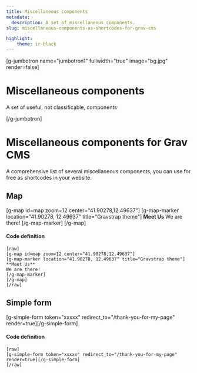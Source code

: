 ```yaml
---
title: Miscellaneous components
metadata:
  description: A set of miscellaneous components.
slug: miscellaneous-components-as-shortcodes-for-grav-cms

highlight:
    theme: ir-black
---
```



[g-jumbotron name="jumbotron1" fullwidth="true" image="bg.jpg" render=false]
# Miscellaneous components

A set of useful, not classificable, components 

[/g-jumbotron]

# Miscellaneous components for Grav CMS
A comprehensive list of several miscellaneous components, you can use for free as shortcodes in your website.


## Map

[g-map id=map zoom=12 center="41.90278,12.49637"]
[g-map-marker location="41.90278, 12.49637" title="Gravstrap theme"]
**Meet Us**
We are there!
[/g-map-marker]
[/g-map]

#### Code definition

    [raw]
    [g-map id=map zoom=12 center="41.90278,12.49637"]
    [g-map-marker location="41.90278, 12.49637" title="Gravstrap theme"]
    **Meet Us**
    We are there!
    [/g-map-marker]
    [/g-map]
    [/raw]


## Simple form

[g-simple-form token="xxxxx" redirect_to="/thank-you-for-my-page" render=true][/g-simple-form]

#### Code definition

    [raw]
    [g-simple-form token="xxxxx" redirect_to="/thank-you-for-my-page" render=true][/g-simple-form]
    [/raw]